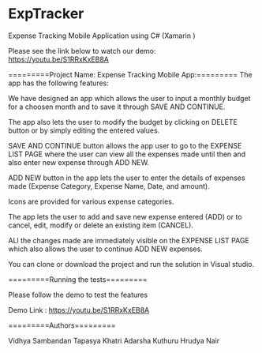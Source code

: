 # ExpTracker
 Expense Tracking Mobile Application using C# (Xamarin )
 
 Please see the link below to watch our demo:
 https://youtu.be/S1RRxKxEB8A


=========Project Name: Expense Tracking Mobile App:=========
The app has the following features:

We have designed an app which allows the user to input a monthly budget for a choosen month and to save it through SAVE AND CONTINUE. 

The app also lets the user to modify the budget by clicking on DELETE button or by simply editing the entered values. 

SAVE AND CONTINUE button allows the app user to go to the EXPENSE LIST PAGE where the user can view all the expenses made until then and also enter new expense through ADD NEW. 

ADD NEW button in the app lets the user to enter the details of expenses made (Expense Category, Expense Name, Date, and amount). 

Icons are provided for various expense categories. 

The app lets the user to add and save new expense entered (ADD) or to cancel, edit, modify or delete an existing item (CANCEL). 

ALl the changes made are immediately visible on the EXPENSE LIST PAGE which also allows the user to continue ADD NEW expenses. 


You can clone or download the project and run the solution in Visual studio.

=========Running the tests=========

Please follow the demo to test the features

Demo Link : https://youtu.be/S1RRxKxEB8A

=========Authors=========

Vidhya Sambandan Tapasya Khatri Adarsha Kuthuru Hrudya Nair
